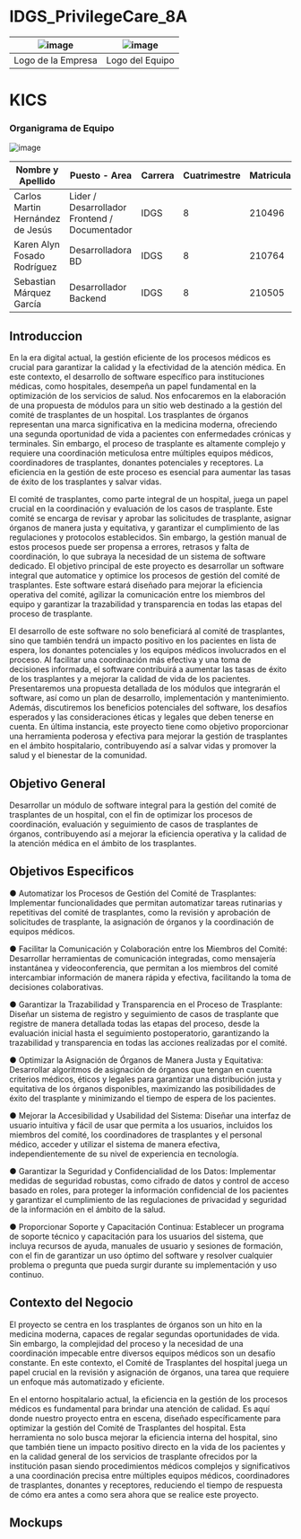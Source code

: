 # IDGS_PrivilegeCare_8A

|    ![image](https://github.com/carlosM18-max/Hospital/assets/116858220/0395355d-18b0-4b2d-afd1-33602ee8b7b1)    |    ![image](https://github.com/carlosM18-max/Hospital/assets/116858220/7b855b8f-f760-4a6d-baae-bd4533e6316d)    |
| :----------------------------------: | :----------------------------------: |
|           Logo de la Empresa         |           Logo del Equipo         |

<h1>KICS</h1>

### Organigrama de Equipo

![image](https://github.com/carlosM18-max/Hospital/assets/116858220/b0238008-62d4-4e2a-963e-f0776c8ae35c)

| Nombre y Apellido       | Puesto - Area                | Carrera | Cuatrimestre | Matricula |
|-------------------------|----------------------|-----------------------------|-----------------------------|-----------------------------|
| Carlos Martin Hernández de Jesús   | Lider / Desarrollador Frontend / Documentador         | IDGS                        | 8 | 210496 |
| Karen Alyn Fosado Rodríguez   | Desarrolladora BD   | IDGS                        | 8 | 210764 |
| Sebastian Márquez García    | Desarrollador Backend| IDGS                        | 8 | 210505 |

## Introduccion
En la era digital actual, la gestión eficiente de los procesos médicos es crucial para garantizar la calidad y la efectividad de la atención médica. En este contexto, el desarrollo de software específico para instituciones médicas, como hospitales, desempeña un papel fundamental en la optimización de los servicios de salud. Nos enfocaremos en la elaboración de una propuesta de módulos para un sitio web destinado a la gestión del comité de trasplantes de un hospital.
Los trasplantes de órganos representan una marca significativa en la medicina moderna, ofreciendo una segunda oportunidad de vida a pacientes con enfermedades crónicas y terminales. Sin embargo, el proceso de trasplante es altamente complejo y requiere una coordinación meticulosa entre múltiples equipos médicos, coordinadores de trasplantes, donantes potenciales y receptores. La eficiencia en la gestión de este proceso es esencial para aumentar las tasas de éxito de los trasplantes y salvar vidas.

El comité de trasplantes, como parte integral de un hospital, juega un papel crucial en la coordinación y evaluación de los casos de trasplante. Este comité se encarga de revisar y aprobar las solicitudes de trasplante, asignar órganos de manera justa y equitativa, y garantizar el cumplimiento de las regulaciones y protocolos establecidos. Sin embargo, la gestión manual de estos procesos puede ser propensa a errores, retrasos y falta de coordinación, lo que subraya la necesidad de un sistema de software dedicado.
El objetivo principal de este proyecto es desarrollar un software integral que automatice y optimice los procesos de gestión del comité de trasplantes. Este software estará diseñado para mejorar la eficiencia operativa del comité, agilizar la comunicación entre los miembros del equipo y garantizar la trazabilidad y transparencia en todas las etapas del proceso de trasplante.

El desarrollo de este software no solo beneficiará al comité de trasplantes, sino que también tendrá un impacto positivo en los pacientes en lista de espera, los donantes potenciales y los equipos médicos involucrados en el proceso. Al facilitar una coordinación más efectiva y una toma de decisiones informada, el software contribuirá a aumentar las tasas de éxito de los trasplantes y a mejorar la calidad de vida de los pacientes.
Presentaremos una propuesta detallada de los módulos que integrarán el software, así como un plan de desarrollo, implementación y mantenimiento. Además, discutiremos los beneficios potenciales del software, los desafíos esperados y las consideraciones éticas y legales que deben tenerse en cuenta. En última instancia, este proyecto tiene como objetivo proporcionar una herramienta poderosa y efectiva para mejorar la gestión de trasplantes en el ámbito hospitalario, contribuyendo así a salvar vidas y promover la salud y el bienestar de la comunidad.

## Objetivo General
Desarrollar un módulo de software integral para la gestión del comité de trasplantes de un hospital, con el fin de optimizar los procesos de coordinación, evaluación y seguimiento de casos de trasplantes de órganos, contribuyendo así a mejorar la eficiencia operativa y la calidad de la atención médica en el ámbito de los trasplantes.

## Objetivos Especificos
●	Automatizar los Procesos de Gestión del Comité de Trasplantes: Implementar funcionalidades que permitan automatizar tareas rutinarias y repetitivas del comité de trasplantes, como la revisión y aprobación de solicitudes de trasplante, la asignación de órganos y la coordinación de equipos médicos.

●	Facilitar la Comunicación y Colaboración entre los Miembros del Comité: Desarrollar herramientas de comunicación integradas, como mensajería instantánea y videoconferencia, que permitan a los miembros del comité intercambiar información de manera rápida y efectiva, facilitando la toma de decisiones colaborativas.

●	Garantizar la Trazabilidad y Transparencia en el Proceso de Trasplante: Diseñar un sistema de registro y seguimiento de casos de trasplante que registre de manera detallada todas las etapas del proceso, desde la evaluación inicial hasta el seguimiento postoperatorio, garantizando la trazabilidad y transparencia en todas las acciones realizadas por el comité.

●	Optimizar la Asignación de Órganos de Manera Justa y Equitativa: Desarrollar algoritmos de asignación de órganos que tengan en cuenta criterios médicos, éticos y legales para garantizar una distribución justa y equitativa de los órganos disponibles, maximizando las posibilidades de éxito del trasplante y minimizando el tiempo de espera de los pacientes.

●	Mejorar la Accesibilidad y Usabilidad del Sistema: Diseñar una interfaz de usuario intuitiva y fácil de usar que permita a los usuarios, incluidos los miembros del comité, los coordinadores de trasplantes y el personal médico, acceder y utilizar el sistema de manera efectiva, independientemente de su nivel de experiencia en tecnología.

●	Garantizar la Seguridad y Confidencialidad de los Datos: Implementar medidas de seguridad robustas, como cifrado de datos y control de acceso basado en roles, para proteger la información confidencial de los pacientes y garantizar el cumplimiento de las regulaciones de privacidad y seguridad de la información en el ámbito de la salud.

●	Proporcionar Soporte y Capacitación Continua: Establecer un programa de soporte técnico y capacitación para los usuarios del sistema, que incluya recursos de ayuda, manuales de usuario y sesiones de formación, con el fin de garantizar un uso óptimo del software y resolver cualquier problema o pregunta que pueda surgir durante su implementación y uso continuo.

## Contexto del Negocio
El proyecto se centra en los trasplantes de órganos son un hito en la medicina moderna, capaces de regalar segundas oportunidades de vida. Sin embargo, la complejidad del proceso y la necesidad de una coordinación impecable entre diversos equipos médicos son un desafío constante. En este contexto, el Comité de Trasplantes del hospital juega un papel crucial en la revisión y asignación de órganos, una tarea que requiere un enfoque más automatizado y eficiente.

En el entorno hospitalario actual, la eficiencia en la gestión de los procesos médicos es fundamental para brindar una atención de calidad. Es aquí donde nuestro proyecto entra en escena, diseñado específicamente para optimizar la gestión del Comité de Trasplantes del hospital. Esta herramienta no solo busca mejorar la eficiencia interna del hospital, sino que también tiene un impacto positivo directo en la vida de los pacientes y en la calidad general de los servicios de trasplante ofrecidos por la institución pasan siendo procedimientos médicos complejos y significativos a una coordinación precisa entre múltiples equipos médicos, coordinadores de trasplantes, donantes y receptores, reduciendo el tiempo de respuesta de cómo era antes a como sera ahora que se realice este proyecto.

## Mockups
